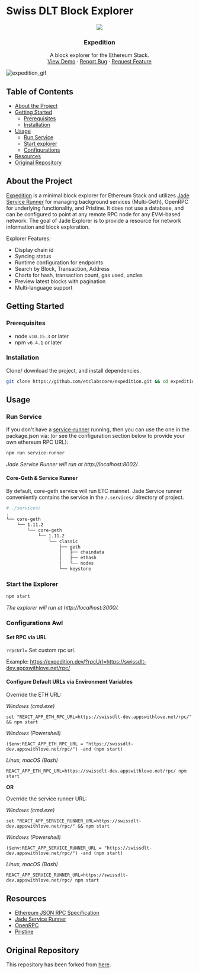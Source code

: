 # Swiss DLT Block Explorer

<!-- project logo w/ quick links -->
<p align="center">
  <img src="https://github.com/etclabscore/jade-media-assets/blob/master/j-explorer/j-explorer(PNG)/128x128.png?raw=true" />
</p>
<center>
  <h3 align="center">Expedition</h3>

  <p align="center">
    A block explorer for the Ethereum Stack.
    <br />
    <a href="https://expedition.dev">View Demo</a>
    ·
    <a href="https://github.com/etclabscore/expedition/issues/new?assignees=&labels=&template=bug_report.md&title=">Report Bug</a>
    ·
    <a href="https://github.com/etclabscore/expedition/issues/new?assignees=&labels=&template=feature_request.md&title=">Request Feature</a>
  </p>
</center>

![expedition_gif](https://user-images.githubusercontent.com/364566/94349388-d17fb000-fff8-11ea-92ae-71c002474a65.gif)

<!-- table of contents -->
## Table of Contents
  - [About the Project](#about-the-project)
  - [Getting Started](#getting-started)
      - [Prerequisites](#prerequisites)
      - [Installation](#installation)
- [Usage](#usage)
  - [Run Service](#run-service)
  - [Start explorer](#start-the-explorer)
  - [Configurations](#configurations)
- [Resources](#resources)
- [Original Repository](#original-repository)

<!-- about the project -->
## About the Project
[Expedition](https://expedition.dev) is a minimal block explorer for Ethereum Stack and utilizes [Jade Service Runner](https://github.com/etclabscore/jade-service-runner) for managing background services (Multi-Geth), OpenRPC for underlying functionality, and Pristine. It does not use a database, and can be configured to point at any remote RPC node for any EVM-based network. The goal of Jade Explorer is to provide a resource for network information and block exploration.

Explorer Features:
- Display chain id
- Syncing status
- Runtime configuration for endpoints
- Search by Block, Transaction, Address
- Charts for hash, transaction count, gas used, uncles
- Preview latest blocks with pagination
- Multi-language support

<!-- getting started with the project -->
## Getting Started
### Prerequisites
- node `v10.15.3` or later
- npm `v6.4.1` or later

### Installation
Clone/ download the project, and install dependencies.
```bash
git clone https://github.com/etclabscore/expedition.git && cd expedition && npm install
```

<!-- example usage, screen shots, demos -->
## Usage
### Run Service
If you don't have a [service-runner](https://github.com/etclabscore/jade-service-runner) running, then you can use the one in the package.json via: (or see the configuration section below to provide your own ethereum RPC URL):
```bash
npm run service-runner
```
*Jade Service Runner will run at http://localhost:8002/.*

#### Core-Geth & Service Runner

By default, core-geth service will run ETC mainnet. Jade Service runner conveniently contains the service in the `/.services/` directory of project.

```bash
# ./services/
.
└── core-geth
    └── 1.11.2
        └── core-geth
            └── 1.11.2
                └── classic
                    ├── geth
                    │   ├── chaindata
                    │   ├── ethash
                    │   └── nodes
                    └── keystore
```

### Start the Explorer
```bash
npm start
```
*The explorer will run at http://localhost:3000/.*

### Configurations Awl

#### Set RPC via URL

`?rpcUrl=` Set custom rpc url.

Example: https://expedition.dev/?rpcUrl=https://swissdlt-dev.appswithlove.net/rpc/

#### Configure Default URLs via Environment Variables

Override the ETH URL:

*Windows (cmd.exe)*
```
set "REACT_APP_ETH_RPC_URL=https://swissdlt-dev.appswithlove.net/rpc/" && npm start
```

*Windows (Powershell)*
```
($env:REACT_APP_ETH_RPC_URL = "https://swissdlt-dev.appswithlove.net/rpc/") -and (npm start)
```

*Linux, macOS (Bash)*
```
REACT_APP_ETH_RPC_URL=https://swissdlt-dev.appswithlove.net/rpc/ npm start
```

**OR**

Override the service runner URL:

*Windows (cmd.exe)*
```
set "REACT_APP_SERVICE_RUNNER_URL=https://swissdlt-dev.appswithlove.net/rpc/" && npm start
```

*Windows (Powershell)*
```
($env:REACT_APP_SERVICE_RUNNER_URL = "https://swissdlt-dev.appswithlove.net/rpc/") -and (npm start)
```

*Linux, macOS (Bash)*
```
REACT_APP_SERVICE_RUNNER_URL=https://swissdlt-dev.appswithlove.net/rpc/ npm start
```

## Resources
- [Ethereum JSON RPC Specification](https://github.com/etclabscore/ethereum-json-rpc-specification)
- [Jade Service Runner](https://github.com/etclabscore/jade-service-runner)
- [OpenRPC](https://open-rpc.org)
- [Pristine](https://github.com/etclabscore/pristine)

## Original Repository
This repository has been forked from [here](https://github.com/xops/expedition).
